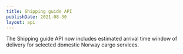 ```yaml
---
title: Shipping guide API
publishDate: 2021-08-30
layout: api
---
```


The Shipping guide API now includes estimated arrival time window of delivery for selected domestic Norway cargo services.
